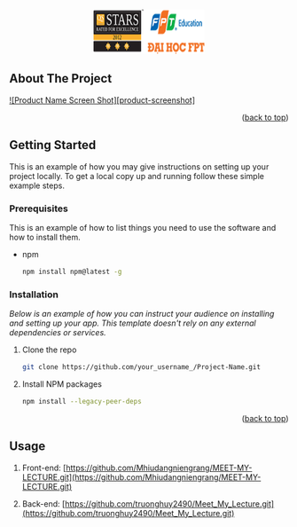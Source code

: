 
<a name="readme-top"></a>

<!-- PROJECT LOGO -->
<br />
<div align="center">
  <a href="https://github.com/Mhiudangniengrang/FPT_LOGIN">
    <img src="./logo.png" alt="Logo" width="200" height="80">
  </a>
</div>


<!-- ABOUT THE PROJECT -->
## About The Project

[![Product Name Screen Shot][product-screenshot]](https://example.com)


<p align="right">(<a href="#readme-top">back to top</a>)</p>




## Getting Started

This is an example of how you may give instructions on setting up your project locally.
To get a local copy up and running follow these simple example steps.

### Prerequisites

This is an example of how to list things you need to use the software and how to install them.
* npm
  ```sh
  npm install npm@latest -g
  ```

### Installation

_Below is an example of how you can instruct your audience on installing and setting up your app. This template doesn't rely on any external dependencies or services._

1. Clone the repo
   ```sh
   git clone https://github.com/your_username_/Project-Name.git
   ```
2. Install NPM packages
   ```sh
   npm install --legacy-peer-deps
   ```

<p align="right">(<a href="#readme-top">back to top</a>)</p>



<!-- USAGE EXAMPLES -->
## Usage

1. Front-end: [https://github.com/Mhiudangniengrang/MEET-MY-LECTURE.git](https://github.com/Mhiudangniengrang/MEET-MY-LECTURE.git)

2. Back-end: [https://github.com/truonghuy2490/Meet_My_Lecture.git](https://github.com/truonghuy2490/Meet_My_Lecture.git)
